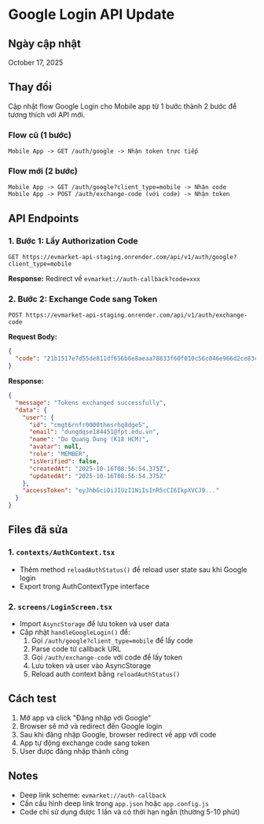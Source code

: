 # Google Login API Update

## Ngày cập nhật
October 17, 2025

## Thay đổi

Cập nhật flow Google Login cho Mobile app từ 1 bước thành 2 bước để tương thích với API mới.

### Flow cũ (1 bước)
```
Mobile App -> GET /auth/google -> Nhận token trực tiếp
```

### Flow mới (2 bước)
```
Mobile App -> GET /auth/google?client_type=mobile -> Nhận code
Mobile App -> POST /auth/exchange-code (với code) -> Nhận token
```

## API Endpoints

### 1. Bước 1: Lấy Authorization Code
```
GET https://evmarket-api-staging.onrender.com/api/v1/auth/google?client_type=mobile
```

**Response:** Redirect về `evmarket://auth-callback?code=xxx`

### 2. Bước 2: Exchange Code sang Token
```
POST https://evmarket-api-staging.onrender.com/api/v1/auth/exchange-code
```

**Request Body:**
```json
{
  "code": "21b1517e7d55de811df656b6e8aeaa78833f60f010c56c046e966d2ce83caeb5"
}
```

**Response:**
```json
{
  "message": "Tokens exchanged successfully",
  "data": {
    "user": {
      "id": "cmgt6rnfr0000thmsrhq8dge5",
      "email": "dungdqse184451@fpt.edu.vn",
      "name": "Do Quang Dung (K18 HCM)",
      "avatar": null,
      "role": "MEMBER",
      "isVerified": false,
      "createdAt": "2025-10-16T08:56:54.375Z",
      "updatedAt": "2025-10-16T08:56:54.375Z"
    },
    "accessToken": "eyJhbGciOiJIUzI1NiIsInR5cCI6IkpXVCJ9..."
  }
}
```

## Files đã sửa

### 1. `contexts/AuthContext.tsx`
- Thêm method `reloadAuthStatus()` để reload user state sau khi Google login
- Export trong AuthContextType interface

### 2. `screens/LoginScreen.tsx`
- Import `AsyncStorage` để lưu token và user data
- Cập nhật `handleGoogleLogin()` để:
  1. Gọi `/auth/google?client_type=mobile` để lấy code
  2. Parse code từ callback URL
  3. Gọi `/auth/exchange-code` với code để lấy token
  4. Lưu token và user vào AsyncStorage
  5. Reload auth context bằng `reloadAuthStatus()`

## Cách test

1. Mở app và click "Đăng nhập với Google"
2. Browser sẽ mở và redirect đến Google login
3. Sau khi đăng nhập Google, browser redirect về app với code
4. App tự động exchange code sang token
5. User được đăng nhập thành công

## Notes

- Deep link scheme: `evmarket://auth-callback`
- Cần cấu hình deep link trong `app.json` hoặc `app.config.js`
- Code chỉ sử dụng được 1 lần và có thời hạn ngắn (thường 5-10 phút)
